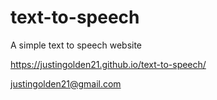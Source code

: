# text-to-speech

A simple text to speech website

https://justingolden21.github.io/text-to-speech/

justingolden21@gmail.com
